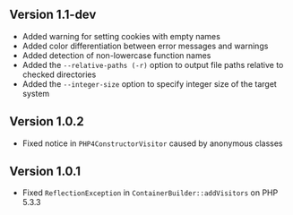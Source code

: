 ## Version 1.1-dev
* Added warning for setting cookies with empty names
* Added color differentiation between error messages and warnings
* Added detection of non-lowercase function names
* Added the ```--relative-paths (-r)``` option to output file paths relative to checked directories
* Added the ```--integer-size``` option to specify integer size of the target system

## Version 1.0.2
* Fixed notice in ```PHP4ConstructorVisitor``` caused by anonymous classes

## Version 1.0.1
* Fixed ```ReflectionException``` in ```ContainerBuilder::addVisitors``` on PHP 5.3.3
